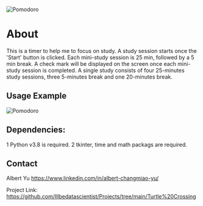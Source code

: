![Pomodoro](https://user-images.githubusercontent.com/111477091/207508966-5f29d0f3-0ee2-4789-8edd-6dd73bcc4d5d.png)

# About 
This is a timer to help me to focus on study. A study session starts once the 'Start' button is clicked. Each mini-study session is 25 min, followed by a 5 min break.
A check mark will be displayed on the screen once each mini-study session is completed. A single study consists of four 25-minutes study sessions, three 5-minutes break  and one 20-minutes break.

## Usage Example
![Pomodoro](https://user-images.githubusercontent.com/111477091/207509903-8864276e-5776-4e0c-9abf-d1f8ed4c5bee.gif)

## Dependencies:
1 Python v3.8 is required.
2 tkinter, time and math packags are required.

## Contact
Albert Yu https://www.linkedin.com/in/albert-changmiao-yu/

Project Link: https://github.com/Illbedatascientist/Projects/tree/main/Turtle%20Crossing
